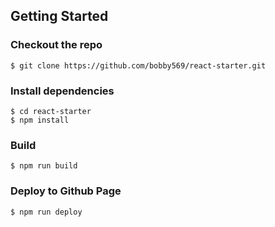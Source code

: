 ## Getting Started

### Checkout the repo

```
$ git clone https://github.com/bobby569/react-starter.git
```

### Install dependencies

```
$ cd react-starter
$ npm install
```

### Build

```
$ npm run build
```

### Deploy to Github Page

```
$ npm run deploy
```
